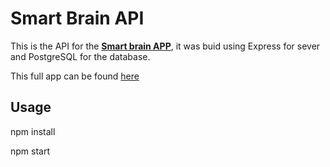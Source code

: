 # Smart Brain API

This is the API for the **[Smart brain APP](https://smart-brain-v.herokuapp.com/)**, it was buid using Express for sever and PostgreSQL for the database.

This full app can be found [here](https://smart-brain-v.herokuapp.com/)


## Usage
npm install

npm start
